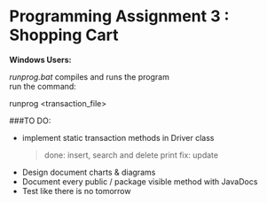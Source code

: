 # Programming Assignment 3 : Shopping Cart  

**Windows Users:**  

_runprog.bat_ compiles and runs the program  
run the command: 	

runprog  \<transaction_file\>

###TO DO:
* implement static transaction methods in Driver class  
	> done: insert, search and delete print
	> fix: update
* Design document charts & diagrams
* Document every public / package visible method with JavaDocs
* Test like there is no tomorrow
	
